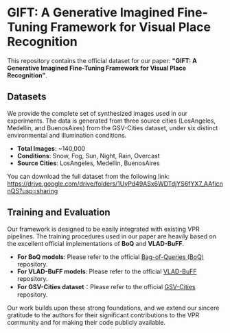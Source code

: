 # GIFT: A Generative Imagined Fine-Tuning Framework for Visual Place Recognition

This repository contains the official dataset for our paper: **"GIFT: A Generative Imagined Fine-Tuning Framework for Visual Place Recognition"**.

## Datasets

We provide the complete set of synthesized images used in our experiments. The data is generated from three source cities (LosAngeles, Medellin, and BuenosAires) from the GSV-Cities dataset, under six distinct environmental and illumination conditions.

- **Total Images**: ~140,000
- **Conditions**: Snow, Fog, Sun, Night, Rain, Overcast
- **Source Cities**: LosAngeles, Medellin, BuenosAires

You can download the full dataset from the following link: https://drive.google.com/drive/folders/1UyPd49ASx6WDTdjYS6fYX7_AAficnnQS?usp=sharing


## Training and Evaluation
Our framework is designed to be easily integrated with existing VPR pipelines. The training procedures used in our paper are heavily based on the excellent official implementations of **BoQ** and **VLAD-BuFF**.

-   **For BoQ models**: Please refer to the official [Bag-of-Queries (BoQ)](https://github.com/amaralibey/Bag-of-Queries) repository.
-   **For VLAD-BuFF models**: Please refer to the official [VLAD-BuFF](https://github.com/Ahmedest61/VLAD-BuFF) repository.
-   **For GSV-Cities dataset**：Please refer to the official [GSV-Cities](https://github.com/amaralibey/gsv-cities) repository.


Our work builds upon these strong foundations, and we extend our sincere gratitude to the authors for their significant contributions to the VPR community and for making their code publicly available.

